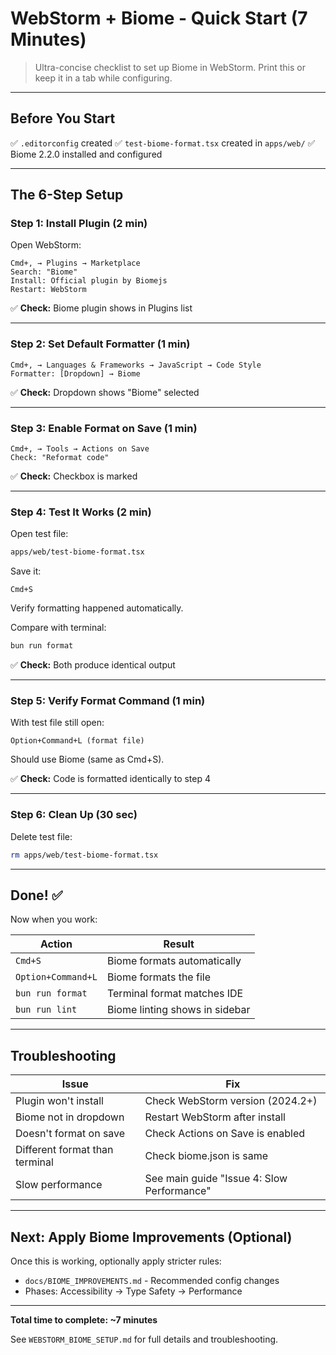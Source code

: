 # WebStorm + Biome - Quick Start (7 Minutes)

> Ultra-concise checklist to set up Biome in WebStorm. Print this or keep it in a tab while configuring.

---

## Before You Start

✅ `.editorconfig` created
✅ `test-biome-format.tsx` created in `apps/web/`
✅ Biome 2.2.0 installed and configured

---

## The 6-Step Setup

### **Step 1: Install Plugin** (2 min)

Open WebStorm:
```
Cmd+, → Plugins → Marketplace
Search: "Biome"
Install: Official plugin by Biomejs
Restart: WebStorm
```

✅ **Check:** Biome plugin shows in Plugins list

---

### **Step 2: Set Default Formatter** (1 min)

```
Cmd+, → Languages & Frameworks → JavaScript → Code Style
Formatter: [Dropdown] → Biome
```

✅ **Check:** Dropdown shows "Biome" selected

---

### **Step 3: Enable Format on Save** (1 min)

```
Cmd+, → Tools → Actions on Save
Check: "Reformat code"
```

✅ **Check:** Checkbox is marked

---

### **Step 4: Test It Works** (2 min)

Open test file:
```bash
apps/web/test-biome-format.tsx
```

Save it:
```
Cmd+S
```

Verify formatting happened automatically.

Compare with terminal:
```bash
bun run format
```

✅ **Check:** Both produce identical output

---

### **Step 5: Verify Format Command** (1 min)

With test file still open:
```
Option+Command+L (format file)
```

Should use Biome (same as Cmd+S).

✅ **Check:** Code is formatted identically to step 4

---

### **Step 6: Clean Up** (30 sec)

Delete test file:
```bash
rm apps/web/test-biome-format.tsx
```

---

## Done! ✅

Now when you work:

| Action | Result |
|--------|--------|
| `Cmd+S` | Biome formats automatically |
| `Option+Command+L` | Biome formats the file |
| `bun run format` | Terminal format matches IDE |
| `bun run lint` | Biome linting shows in sidebar |

---

## Troubleshooting

| Issue | Fix |
|-------|-----|
| Plugin won't install | Check WebStorm version (2024.2+) |
| Biome not in dropdown | Restart WebStorm after install |
| Doesn't format on save | Check Actions on Save is enabled |
| Different format than terminal | Check biome.json is same |
| Slow performance | See main guide "Issue 4: Slow Performance" |

---

## Next: Apply Biome Improvements (Optional)

Once this is working, optionally apply stricter rules:
- `docs/BIOME_IMPROVEMENTS.md` - Recommended config changes
- Phases: Accessibility → Type Safety → Performance

---

**Total time to complete: ~7 minutes**

See `WEBSTORM_BIOME_SETUP.md` for full details and troubleshooting.
